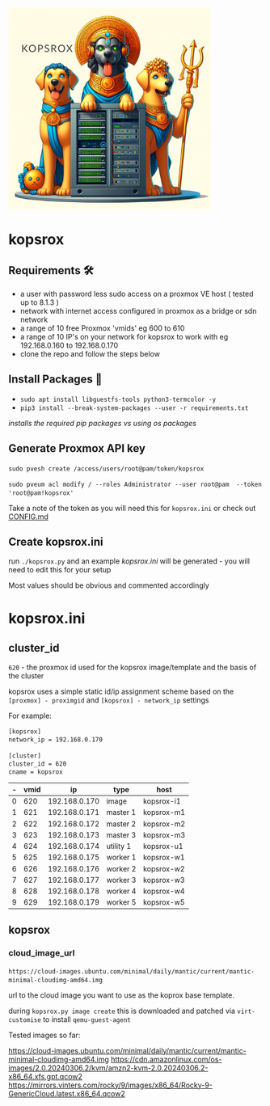 <img src="kopsrox.png" height=400 />

# kopsrox

## Requirements :hammer_and_wrench:

- a user with password less sudo access on a proxmox VE host  ( tested up to 8.1.3 ) 
- network with internet access configured in proxmox as a bridge or sdn network
- a range of 10 free Proxmox 'vmids' eg 600 to 610
- a range of 10 IP's on your network for kopsrox to work with eg 192.168.0.160 to 192.168.0.170
- clone the repo and follow the steps below 

## Install Packages :bricks:

- `sudo apt install libguestfs-tools python3-termcolor -y`
- `pip3 install --break-system-packages --user -r requirements.txt`

_installs the required pip packages vs using os packages_

## Generate Proxmox API key

`sudo pvesh create /access/users/root@pam/token/kopsrox`

`sudo pveum acl modify / --roles Administrator --user root@pam  --token 'root@pam!kopsrox'`

Take a note of the token as you will need this for `kopsrox.ini` or check out [CONFIG.md](CONFIG.md)

## Create kopsrox.ini

run `./kopsrox.py` and an example _kopsrox.ini_ will be generated - you will need to edit this for your setup

Most values should be obvious and commented accordingly

# kopsrox.ini 

## cluster_id 

`620` - the proxmox id used for the kopsrox image/template and the basis of the cluster

kopsrox uses a simple static id/ip assignment scheme based on the `[proxmox] - proximgid` and `[kopsrox] - network_ip` settings 

For example:

```
[kopsrox]
network_ip = 192.168.0.170

[cluster]
cluster_id = 620
cname = kopsrox
```

|-|vmid|ip|type|host|
|--|--|--|--|--|
|0|620|192.168.0.170|image|kopsrox-i1|
|1|621|192.168.0.171|master 1|kopsrox-m1|
|2|622|192.168.0.172|master 2|kopsrox-m2|
|3|623|192.168.0.173|master 3|kopsrox-m3|
|4|624|192.168.0.174|utility 1|kopsrox-u1|
|5|625|192.168.0.175|worker 1|kopsrox-w1|
|6|626|192.168.0.176|worker 2|kopsrox-w2|
|7|627|192.168.0.177|worker 3|kopsrox-w3|
|8|628|192.168.0.178|worker 4|kopsrox-w4|
|9|629|192.168.0.179|worker 5|kopsrox-w5|

## kopsrox

### cloud_image_url <a name=cloud_image_url>

`https://cloud-images.ubuntu.com/minimal/daily/mantic/current/mantic-minimal-cloudimg-amd64.img` 

url to the cloud image you want to use as the koprox base template. 

during `kopsrox.py image create` this is downloaded and patched via `virt-customise` to install `qemu-guest-agent`

Tested images so far: 

https://cloud-images.ubuntu.com/minimal/daily/mantic/current/mantic-minimal-cloudimg-amd64.img
https://cdn.amazonlinux.com/os-images/2.0.20240306.2/kvm/amzn2-kvm-2.0.20240306.2-x86_64.xfs.gpt.qcow2
https://mirrors.vinters.com/rocky/9/images/x86_64/Rocky-9-GenericCloud.latest.x86_64.qcow2
